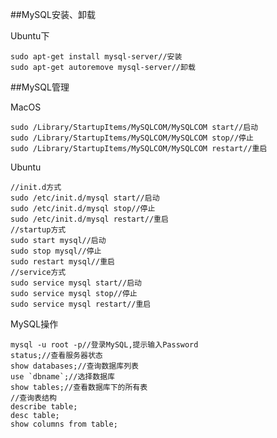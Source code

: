 ##MySQL安装、卸载

Ubuntu下
	
	sudo apt-get install mysql-server//安装
	sudo apt-get autoremove mysql-server//卸载

##MySQL管理
	
MacOS
	
	sudo /Library/StartupItems/MySQLCOM/MySQLCOM start//启动
	sudo /Library/StartupItems/MySQLCOM/MySQLCOM stop//停止
	sudo /Library/StartupItems/MySQLCOM/MySQLCOM restart//重启

Ubuntu
	
	//init.d方式
	sudo /etc/init.d/mysql start//启动
	sudo /etc/init.d/mysql stop//停止
	sudo /etc/init.d/mysql restart//重启
	//startup方式
	sudo start mysql//启动
	sudo stop mysql//停止
	sudo restart mysql//重启
	//service方式
	sudo service mysql start//启动
	sudo service mysql stop//停止
	sudo service mysql restart//重启

MySQL操作
	
	mysql -u root -p//登录MySQL,提示输入Password
	status;//查看服务器状态
	show databases;//查询数据库列表
	use `dbname`;//选择数据库
	show tables;//查看数据库下的所有表
	//查询表结构
	describe table;
	desc table;
	show columns from table;
